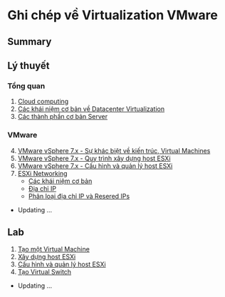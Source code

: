 <h1> Ghi chép về Virtualization VMware </h1>


<H2> Summary</h2>

## Lý thuyết

### Tổng quan
1. [Cloud computing](Docs/0-Overview.md)
2. [Các khái niệm cơ bản về Datacenter Virtualization](Docs/Basic/1-Basics.md)
3. [Các thành phần cơ bản Server](Docs/Basic/2-Basic-Server-Fundamentals.md)

### VMware
4. [VMware vSphere 7.x - Sự khác biệt về kiến trúc, Virtual Machines](Docs/vSphere-7.x/1-Architectural-Differences&Virtual-Machines.md)
5. [VMware vSphere 7.x - Quy trình xây dựng host ESXi](Docs/vSphere-7.x/2-ESXi-Host-Build-Procedure.md)
6. [VMware vSphere 7.x - Cấu hình và quản lý host ESXi](Docs/vSphere-7.x/3-ESXi-Host-Configuration&Management.md)
7. [ESXi Networking](Docs/vSphere-7.x/4-ESXi-Networking.md)
   - [Các khái niệm cơ bản](Docs/vSphere-7.x/4-ESXi-Networking.md#i-khái-niệm-cơ-bản-về-mạng)
   - [Địa chỉ IP](Docs/vSphere-7.x/4-ESXi-Networking.md#ii-ip-addressing)
   - [Phân loại địa chỉ IP và Resered IPs](Docs/vSphere-7.x/4-ESXi-Networking.md#iii-phân-loại-địa-chỉ-ip--resered-ips)
- Updating ...
## Lab

1. [Tạo một Virtual Machine](Lab/1-Creating-a-VM.md)
2. [Xây dựng host ESXi](Lab/2-ESXi-Host-Build-Procedure.md)
3. [Cấu hình và quản lý host ESXi](Lab/3-Config&Management-host-ESXi.md)
4. [Tạo Virtual Switch](Lab/4-ESXi-host-networking.md)
- Updating ...